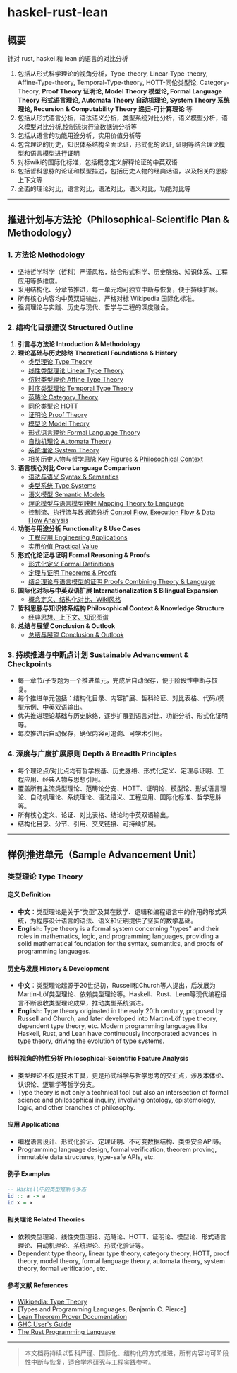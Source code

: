 # haskel-rust-lean

## 概要

针对 rust, haskel 和 lean 的语言的对比分析

1. 包括从形式科学理论的视角分析，Type-theory, Linear-Type-theory, Affine-Type-theory, Temporal-Type-theory, HOTT-同伦类型论, Category-Theory, **Proof Theory 证明论, Model Theory 模型论, Formal Language Theory 形式语言理论, Automata Theory 自动机理论, System Theory 系统理论, Recursion & Computability Theory 递归-可计算理论** 等
2. 包括从形式语言分析，语法语义分析，类型系统对比分析，语义模型分析，语义模型对比分析,控制流执行流数据流分析等
3. 包括从语言的功能用途分析，实用价值分析等
4. 包含理论的历史，知识体系结构全面论证，形式化的论证, 证明等结合理论模型和语言模型进行证明
5. 对标wiki的国际化标准，包括概念定义解释论证的中英双语
6. 包括哲科思脉的论证和模型描述，包括历史人物的经典话语，以及相关的思脉上下文等
7. 全面的理论对比，语言对比，语法对比，语义对比，功能对比等

---

## 推进计划与方法论（Philosophical-Scientific Plan & Methodology）

### 1. 方法论 Methodology

- 坚持哲学科学（哲科）严谨风格，结合形式科学、历史脉络、知识体系、工程应用等多维度。
- 采用结构化、分章节推进，每一单元均可独立中断与恢复，便于持续扩展。
- 所有核心内容均中英双语输出，严格对标 Wikipedia 国际化标准。
- 强调理论与实践、历史与现代、哲学与工程的深度融合。

### 2. 结构化目录建议 Structured Outline

1. **引言与方法论 Introduction & Methodology**
2. **理论基础与历史脉络 Theoretical Foundations & History**
   - [类型理论 Type Theory](./TypeTheory/README.md)
   - [线性类型理论 Linear Type Theory](./LinearTypeTheory/README.md)
   - [仿射类型理论 Affine Type Theory](./AffineTypeTheory/README.md)
   - [时序类型理论 Temporal Type Theory](./TemporalTypeTheory/README.md)
   - [范畴论 Category Theory](./CategoryTheory/README.md)
   - [同伦类型论 HOTT](./HOTT/README.md)
   - [证明论 Proof Theory](./ProofTheory/README.md)
   - [模型论 Model Theory](./ModelTheory/README.md)
   - [形式语言理论 Formal Language Theory](./FormalLanguageTheory/README.md)
   - [自动机理论 Automata Theory](./AutomataTheory/README.md)
   - [系统理论 System Theory](./SystemTheory/README.md)
   - [相关历史人物与哲学思脉 Key Figures & Philosophical Context](./KeyFigures_PhilContext/README.md)
3. **语言核心对比 Core Language Comparison**
   - [语法与语义 Syntax & Semantics](./Syntax_Semantics/README.md)
   - [类型系统 Type Systems](./TypeSystems/README.md)
   - [语义模型 Semantic Models](./SemanticModels/README.md)
   - [理论模型与语言模型映射 Mapping Theory to Language](./MappingTheory_Language/README.md)
   - [控制流、执行流与数据流分析 Control Flow, Execution Flow & Data Flow Analysis](./ControlFlow_ExecutionFlow_DataFlow/README.md)
4. **功能与用途分析 Functionality & Use Cases**
   - [工程应用 Engineering Applications](./EngineeringApplications/README.md)
   - [实用价值 Practical Value](./PracticalValue/README.md)
5. **形式化论证与证明 Formal Reasoning & Proofs**
   - [形式化定义 Formal Definitions](./FormalDefinitions/README.md)
   - [定理与证明 Theorems & Proofs](./Theorems_Proofs/README.md)
   - [结合理论与语言模型的证明 Proofs Combining Theory & Language](./Proofs_Theory_Language/README.md)
6. **国际化对标与中英双语扩展 Internationalization & Bilingual Expansion**
   - [概念定义、结构化对比、Wiki风格](./Internationalization_Bilingual/README.md)
7. **哲科思脉与知识体系结构 Philosophical Context & Knowledge Structure**
   - [经典思想、上下文、知识图谱](./Philosophy_KnowledgeGraph/README.md)
8. **总结与展望 Conclusion & Outlook**
   - [总结与展望 Conclusion & Outlook](./Conclusion_Outlook/README.md)

### 3. 持续推进与中断点计划 Sustainable Advancement & Checkpoints

- 每一章节/子专题为一个推进单元，完成后自动保存，便于阶段性中断与恢复。
- 每个推进单元包括：结构化目录、内容扩展、哲科论证、对比表格、代码/模型示例、中英双语输出。
- 优先推进理论基础与历史脉络，逐步扩展到语言对比、功能分析、形式化证明等。
- 每次推进后自动保存，确保内容可追溯、可学术引用。

### 4. 深度与广度扩展原则 Depth & Breadth Principles

- 每个理论点/对比点均有哲学根基、历史脉络、形式化定义、定理与证明、工程应用、经典人物与思想引用。
- 覆盖所有主流类型理论、范畴论分支、HOTT、证明论、模型论、形式语言理论、自动机理论、系统理论、语法语义、工程应用、国际化标准、哲学思脉等。
- 所有核心定义、论证、对比表格、结论均中英双语输出。
- 结构化目录、分节、引用、交叉链接、可持续扩展。

---

## 样例推进单元（Sample Advancement Unit）

### 类型理论 Type Theory

#### 定义 Definition

- **中文**：类型理论是关于“类型”及其在数学、逻辑和编程语言中的作用的形式系统，为程序设计语言的语法、语义和证明提供了坚实的数学基础。
- **English**: Type theory is a formal system concerning "types" and their roles in mathematics, logic, and programming languages, providing a solid mathematical foundation for the syntax, semantics, and proofs of programming languages.

#### 历史与发展 History & Development

- **中文**：类型理论起源于20世纪初，Russell和Church等人提出，后发展为Martin-Löf类型理论、依赖类型理论等。Haskell、Rust、Lean等现代编程语言不断吸收类型理论成果，推动类型系统演进。
- **English**: Type theory originated in the early 20th century, proposed by Russell and Church, and later developed into Martin-Löf type theory, dependent type theory, etc. Modern programming languages like Haskell, Rust, and Lean have continuously incorporated advances in type theory, driving the evolution of type systems.

#### 哲科视角的特性分析 Philosophical-Scientific Feature Analysis

- 类型理论不仅是技术工具，更是形式科学与哲学思考的交汇点，涉及本体论、认识论、逻辑学等哲学分支。
- Type theory is not only a technical tool but also an intersection of formal science and philosophical inquiry, involving ontology, epistemology, logic, and other branches of philosophy.

#### 应用 Applications

- 编程语言设计、形式化验证、定理证明、不可变数据结构、类型安全API等。
- Programming language design, formal verification, theorem proving, immutable data structures, type-safe APIs, etc.

#### 例子 Examples

```haskell
-- Haskell中的类型推断与多态
id :: a -> a
id x = x
```

#### 相关理论 Related Theories

- 依赖类型理论、线性类型理论、范畴论、HOTT、证明论、模型论、形式语言理论、自动机理论、系统理论、形式化验证等。
- Dependent type theory, linear type theory, category theory, HOTT, proof theory, model theory, formal language theory, automata theory, system theory, formal verification, etc.

#### 参考文献 References

- [Wikipedia: Type Theory](https://en.wikipedia.org/wiki/Type_theory)
- [Types and Programming Languages, Benjamin C. Pierce]
- [Lean Theorem Prover Documentation](https://leanprover.github.io/)
- [GHC User's Guide](https://downloads.haskell.org/ghc/latest/docs/html/users_guide/)
- [The Rust Programming Language](https://doc.rust-lang.org/book/)

---

> 本文档将持续以哲科严谨、国际化、结构化的方式推进，所有内容均可阶段性中断与恢复，适合学术研究与工程实践参考。
